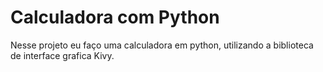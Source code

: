 # Calculadora com Python

Nesse projeto eu faço uma calculadora em python, utilizando a biblioteca de interface grafica Kivy.

